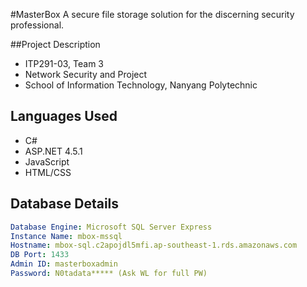 #MasterBox
A secure file storage solution for the discerning security professional.

##Project Description
- ITP291-03, Team 3
- Network Security and Project
- School of Information Technology, Nanyang Polytechnic

## Languages Used
- C#
- ASP.NET 4.5.1
- JavaScript
- HTML/CSS

## Database Details
```yml
Database Engine: Microsoft SQL Server Express
Instance Name: mbox-mssql
Hostname: mbox-sql.c2apojdl5mfi.ap-southeast-1.rds.amazonaws.com
DB Port: 1433
Admin ID: masterboxadmin
Password: N0tadata***** (Ask WL for full PW)
```
